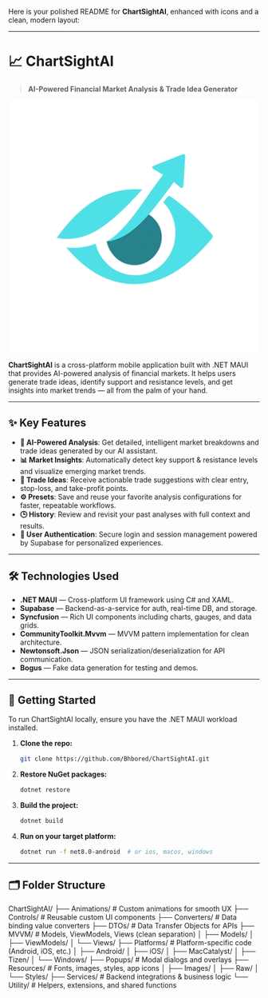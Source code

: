 Here is your polished README for **ChartSightAI**, enhanced with icons and a clean, modern layout:

---

# 📈 ChartSightAI

> **AI-Powered Financial Market Analysis & Trade Idea Generator**

![ChartSightAI Logo](https://github.com/Bhbored/ChartSightAI/blob/master/ChartSightAI/ScreenShots/logo.png)

**ChartSightAI** is a cross-platform mobile application built with .NET MAUI that provides AI-powered analysis of financial markets. It helps users generate trade ideas, identify support and resistance levels, and get insights into market trends — all from the palm of your hand.

---

## ✨ Key Features

- **🤖 AI-Powered Analysis**: Get detailed, intelligent market breakdowns and trade ideas generated by our AI assistant.
- **📊 Market Insights**: Automatically detect key support & resistance levels and visualize emerging market trends.
- **🎯 Trade Ideas**: Receive actionable trade suggestions with clear entry, stop-loss, and take-profit points.
- **⚙️ Presets**: Save and reuse your favorite analysis configurations for faster, repeatable workflows.
- **🕒 History**: Review and revisit your past analyses with full context and results.
- **🔐 User Authentication**: Secure login and session management powered by Supabase for personalized experiences.

---

## 🛠️ Technologies Used

- **.NET MAUI** — Cross-platform UI framework using C# and XAML.
- **Supabase** — Backend-as-a-service for auth, real-time DB, and storage.
- **Syncfusion** — Rich UI components including charts, gauges, and data grids.
- **CommunityToolkit.Mvvm** — MVVM pattern implementation for clean architecture.
- **Newtonsoft.Json** — JSON serialization/deserialization for API communication.
- **Bogus** — Fake data generation for testing and demos.

---

## 🚀 Getting Started

To run ChartSightAI locally, ensure you have the .NET MAUI workload installed.

1. **Clone the repo:**
   ```bash
   git clone https://github.com/Bhbored/ChartSightAI.git
   ```

2. **Restore NuGet packages:**
   ```bash
   dotnet restore
   ```

3. **Build the project:**
   ```bash
   dotnet build
   ```

4. **Run on your target platform:**
   ```bash
   dotnet run -f net8.0-android  # or ios, macos, windows
   ```

---

## 🗂️ Folder Structure

ChartSightAI/
├── Animations/           # Custom animations for smooth UX
├── Controls/             # Reusable custom UI components
├── Converters/           # Data binding value converters
├── DTOs/                 # Data Transfer Objects for APIs
├── MVVM/                 # Models, ViewModels, Views (clean separation)
│   ├── Models/
│   ├── ViewModels/
│   └── Views/
├── Platforms/            # Platform-specific code (Android, iOS, etc.)
│   ├── Android/
│   ├── iOS/
│   ├── MacCatalyst/
│   ├── Tizen/
│   └── Windows/
├── Popups/               # Modal dialogs and overlays
├── Resources/            # Fonts, images, styles, app icons
│   ├── Images/
│   ├── Raw/
│   └── Styles/
├── Services/             # Backend integrations & business logic
└── Utility/              # Helpers, extensions, and shared functions
```


